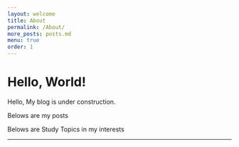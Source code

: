 ```yaml
---
layout: welcome
title: About
permalink: /About/
more_posts: posts.md
menu: true
order: 1
---
```


# Hello, World!

Hello, My blog is under construction.  

Belows are my posts
<!--posts-->


Belows are Study Topics in my interests
<!--projects-->


***



<!--author-->
